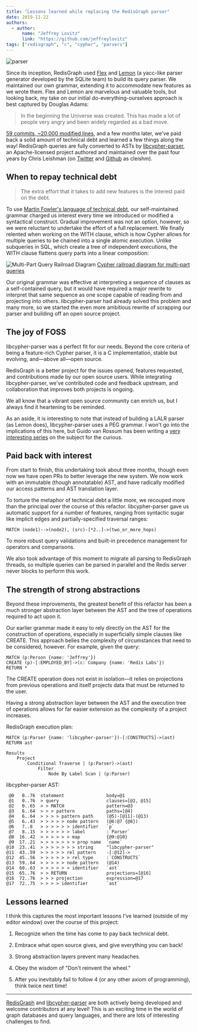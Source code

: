 ```yaml
---
title: "Lessons learned while replacing the RedisGraph parser"
date: 2019-11-22
authors:
  - author: 
      name: "Jeffrey Lovitz"
      link: "https://github.com/jeffreylovitz"
tags: ["redisgraph", "c", "cypher", "parsers"]
---
```


![parser](/parser.png)

Since its inception, RedisGraph used [Flex](https://github.com/westes/flex) and [Lemon](https://www.sqlite.org/lemon.html) (a yacc-like parser generator developed by the SQLite team) to build its query parser. We maintained our own grammar, extending it to accommodate new features as we wrote them. Flex and Lemon are marvelous and valuable tools, but looking back, my take on our initial do-everything-ourselves approach is best captured by Douglas Adams:

> In the beginning the Universe was created. This has made a lot of people very angry and been widely regarded as a bad move.

[59 commits, ~20,000 modified lines](https://github.com/RedisGraph/RedisGraph/pull/488), and a few months later, we've paid back a solid amount of technical debt and learned a few things along the way! RedisGraph queries are fully converted to ASTs by [libcypher-parser](https://github.com/cleishm/libcypher-parser), an Apache-licensed project authored and maintained over the past four years by Chris Leishman (on [Twitter](https://twitter.com/cleishm) and [Github](https://github.com/cleishm/) as cleishm).

## When to repay technical debt

> The extra effort that it takes to add new features is the interest paid on the debt.

To use [Martin Fowler's language of technical debt](https://martinfowler.com/bliki/TechnicalDebt.html), our self-maintained grammar charged us interest every time we introduced or modified a syntactical construct. Gradual improvement was not an option, however, so we were reluctant to undertake the effort of a full replacement. We finally relented when working on the WITH clause, which is how Cypher allows for multiple queries to be chained into a single atomic execution. Unlike subqueries in SQL, which create a tree of independent executions, the WITH clause flattens query parts into a linear composition:

![Multi-Part Query Railroad Diagram](/multipart_query.png)
[Cypher railroad diagram for multi-part queries](https://s3.amazonaws.com/artifacts.opencypher.org/railroad/MultiPartQuery.html)

Our original grammar was effective at interpreting a sequence of clauses as a self-contained query, but it would have required a major rewrite to interpret that same sequence as one scope capable of reading from and projecting into others. libcypher-parser had already solved this problem and many more, so we started the even more ambitious rewrite of scrapping our parser and building off an open source project.

## The joy of FOSS
libcypher-parser was a perfect fit for our needs. Beyond the core criteria of being a feature-rich Cypher parser, it is a C implementation, stable but evolving, and—above all—open source.

RedisGraph is a better project for the issues opened, features requested, and contributions made by our open source users. While integrating libcypher-parser, we've contributed code and feedback upstream, and collaboration that improves both projects is ongoing.

We all know that a vibrant open source community can enrich us, but I always find it heartening to be reminded.

As an aside, it is interesting to note that instead of building a LALR parser (as Lemon does), libcypher-parser uses a PEG grammar. I won't go into the implications of this here, but Guido van Rossum has been writing a [very interesting series](https://medium.com/@gvanrossum_83706/peg-parsers-7ed72462f97c) on the subject for the curious.

## Paid back with interest
From start to finish, this undertaking took about three months, though even now we have open PRs to better leverage the new system. We now work with an immutable (though annotatable) AST, and have radically modified our access patterns and AST translation layer.

To torture the metaphor of technical debt a little more, we recouped more than the principal over the course of this refactor. libcypher-parser gave us automatic support for a number of features, ranging from syntactic sugar like implicit edges and partially-specified traversal ranges:
```console
MATCH (node1)-->(node2), (src)-[*2..]->(two_or_more_hops)
```
To more robust query validations and built-in precedence management for operators and comparisons.

We also took advantage of this moment to migrate all parsing to RedisGraph threads, so multiple queries can be parsed in parallel and the Redis server never blocks to perform this work.

## The strength of strong abstractions
Beyond these improvements, the greatest benefit of this refactor has been a much stronger abstraction layer between the AST and the tree of operations required to act upon it.

Our earlier grammar made it easy to rely directly on the AST for the construction of operations, especially in superficially simple clauses like CREATE. This approach belies the complexity of circumstances that need to be considered, however. For example, given the query:
```console
MATCH (p:Person {name: 'Jeffrey'})
CREATE (p)-[:EMPLOYED_BY]->(c: Company {name: 'Redis Labs'})
RETURN *
```
The CREATE operation does not exist in isolation—it relies on projections from previous operations and itself projects data that must be returned to the user.

Having a strong abstraction layer between the AST and the execution tree of operations allows for far easier extension as the complexity of a project increases.

RedisGraph execution plan:
```console
MATCH (p:Parser {name: 'libcypher-parser'})-[:CONSTRUCTS]->(ast) RETURN ast

Results
    Project
        Conditional Traverse | (p:Parser)->(ast)
            Filter
                Node By Label Scan | (p:Parser)
```

libcypher-parser AST:
```console
 @0   0..76  statement                body=@1
 @1   0..76  > query                  clauses=[@2, @15]
 @2   0..65  > > MATCH                pattern=@3
 @3   6..64  > > > pattern            paths=[@4]
 @4   6..64  > > > > pattern path     (@5)-[@11]-(@13)
 @5   6..43  > > > > > node pattern   (@6:@7 {@8})
 @6   7..8   > > > > > > identifier   `p`
 @7   8..15  > > > > > > label        :`Parser`
 @8  16..42  > > > > > > map          {@9:@10}
 @9  17..21  > > > > > > > prop name  `name`
@10  23..41  > > > > > > > string     "libcypher-parser"
@11  43..59  > > > > > rel pattern    -[:@12]->
@12  45..56  > > > > > > rel type     :`CONSTRUCTS`
@13  59..64  > > > > > node pattern   (@14)
@14  60..63  > > > > > > identifier   `ast`
@15  65..76  > > RETURN               projections=[@16]
@16  72..76  > > > projection         expression=@17
@17  72..75  > > > > identifier       `ast`
```

## Lessons learned
I think this captures the most important lessons I've learned (outside of my editor window) over the course of this project:

1) Recognize when the time has come to pay back technical debt.

2) Embrace what open source gives, and give everything you can back!

3) Strong abstraction layers prevent many headaches.

4) Obey the wisdom of "Don't reinvent the wheel."

5) After you inevitably fail to follow 4 (or any other axiom of programming), think twice next time!

---

[RedisGraph](https://github.com/redisgraph/redisgraph) and [libcypher-parser](https://github.com/cleishm/libcypher-parser) are both actively being developed and welcome contributors at any level! This is an exciting time in the world of graph databases and query languages, and there are lots of interesting challenges to find.
